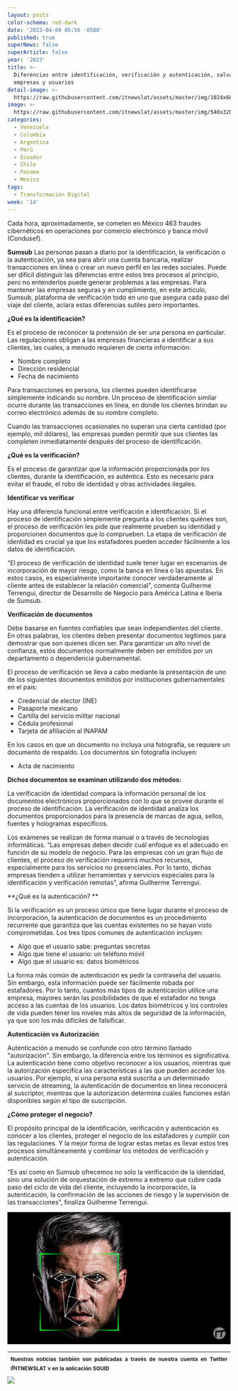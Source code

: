 ```yaml
---
layout: posts
color-schema: red-dark
date: '2023-04-04 05:56 -0500'
published: true
superNews: false
superArticle: false
year: '2023'
title: >-
  Diferencias entre identificación, verificación y autenticación, salvando a
  empresas y usuarios
detail-image: >-
  https://raw.githubusercontent.com/itnewslat/assets/master/img/1024x680/Rostro-AI-g.jpg
image: >-
  https://raw.githubusercontent.com/itnewslat/assets/master/img/540x320/Rostro-AI-p.jpg
categories:
  - Venezuela
  - Colombia
  - Argentina
  - Perú
  - Ecuador
  - Chile
  - Panama
  - Mexico
tags:
  - Transformación Digital
week: '14'
---
```

Cada hora, aproximadamente, se cometen en México 463 fraudes cibernéticos en operaciones por comercio electrónico y banca móvil (Condusef).

**Sumsub**
Las personas pasan a diario por la identificación, la verificación o la autenticación, ya sea para abrir una cuenta bancaria, realizar transacciones en línea o crear un nuevo perfil en las redes sociales. Puede ser difícil distinguir las diferencias entre estos tres procesos al principio, pero no entenderlos puede generar problemas a las empresas. Para mantener las empresas seguras y en cumplimiento, en este artículo, Sumsub, plataforma de verificación todo en uno que asegura cada paso del viaje del cliente, aclara estas diferencias sutiles pero importantes.

**¿Qué es la identificación?**

Es el proceso de reconocer la pretensión de ser una persona en particular. Las regulaciones obligan a las empresas financieras a identificar a sus clientes, las cuales, a menudo requieren de cierta información:

- Nombre completo
- Dirección residencial
- Fecha de nacimiento

Para transacciones en persona, los clientes pueden identificarse simplemente indicando su nombre. Un proceso de identificación similar ocurre durante las transacciones en línea, en donde los clientes brindan su correo electrónico además de su nombre completo.

Cuando las transacciones ocasionales no superan una cierta cantidad (por ejemplo, mil dólares), las empresas pueden permitir que sus clientes las completen inmediatamente después del proceso de identificación.

**¿Qué es la verificación?**

Es el proceso de garantizar que la información proporcionada por los clientes, durante la identificación, es auténtica. Esto es necesario para evitar el fraude, el robo de identidad y otras actividades ilegales.

**Identificar vs verificar**

Hay una diferencia funcional entre verificación e identificación. Si el proceso de identificación simplemente pregunta a los clientes quiénes son, el proceso de verificación les pide que realmente prueben su identidad y proporcionen documentos que lo comprueben. La etapa de verificación de identidad es crucial ya que los estafadores pueden acceder fácilmente a los datos de identificación.

“El proceso de verificación de identidad suele tener lugar en escenarios de incorporación de mayor riesgo, como la banca en línea o las apuestas. En estos casos, es especialmente importante conocer verdaderamente al cliente antes de establecer la relación comercial”, comenta Guilherme Terrengui, director de Desarrollo de Negocio para América Latina e Iberia de Sumsub.

**Verificación de documentos**

Debe basarse en fuentes confiables que sean independientes del cliente. En otras palabras, los clientes deben presentar documentos legítimos para demostrar que son quienes dicen ser. Para garantizar un alto nivel de confianza, estos documentos normalmente deben ser emitidos por un departamento o dependencia gubernamental.

El proceso de verificación se lleva a cabo mediante la presentación de uno de los siguientes documentos emitidos por instituciones gubernamentales en el país:

- Credencial de elector (INE)
- Pasaporte mexicano
- Cartilla del servicio militar nacional
- Cédula profesional
- Tarjeta de afiliación al INAPAM


En los casos en que un documento no incluya una fotografía, se requiere un documento de respaldo. Los documentos sin fotografía incluyen:

- Acta de nacimiento

**Dichos documentos se examinan utilizando dos métodos:**

La verificación de identidad compara la información personal de los documentos electrónicos proporcionados con lo que se provee durante el proceso de identificación.
La verificación de identidad analiza los documentos proporcionados para la presencia de marcas de agua, sellos, fuentes y hologramas específicos.
 

Los exámenes se realizan de forma manual o a través de tecnologías informáticas. “Las empresas deben decidir cuál enfoque es el adecuado en función de su modelo de negocio. Para las empresas con un gran flujo de clientes, el proceso de verificación requerirá muchos recursos, especialmente para los servicios no presenciales. Por lo tanto, dichas empresas tienden a utilizar herramientas y servicios especiales para la identificación y verificación remotas”, afirma Guilherme Terrengui.

**¿Qué es la autenticación? **

Si la verificación es un proceso único que tiene lugar durante el proceso de incorporación, la autenticación de documentos es un procedimiento recurrente que garantiza que las cuentas existentes no se hayan visto comprometidas. Los tres tipos comunes de autenticación incluyen:

- Algo que el usuario sabe: preguntas secretas
- Algo que tiene el usuario: un teléfono móvil
- Algo que el usuario es: datos biométricos


La forma más común de autenticación es pedir la contraseña del usuario. Sin embargo, esta información puede ser fácilmente robada por estafadores. Por lo tanto, cuantos más tipos de autenticación utilice una empresa, mayores serán las posibilidades de que el estafador no tenga acceso a las cuentas de los usuarios. Los datos biométricos y los controles de vida pueden tener los niveles más altos de seguridad de la información, ya que son los más difíciles de falsificar.

**Autenticación vs Autorización**

Autenticación a menudo se confunde con otro término llamado "autorización". Sin embargo, la diferencia entre los términos es significativa. La autenticación tiene como objetivo reconocer a los usuarios, mientras que la autorización especifica las características a las que pueden acceder los usuarios. Por ejemplo, si una persona está suscrita a un determinado servicio de streaming, la autenticación de documentos en línea reconocerá al suscriptor, mientras que la autorización determina cuáles funciones están disponibles según el tipo de suscripción.

**¿Cómo proteger el negocio?**

El propósito principal de la identificación, verificación y autenticación es conocer a los clientes, proteger el negocio de los estafadores y cumplir con las regulaciones. Y la mejor forma de lograr estas metas es llevar estos tres procesos simultáneamente y combinar los métodos de verificación y autenticación.

“Es así como en Sumsub ofrecemos no solo la verificación de la identidad, sino una solución de orquestación de extremo a extremo que cubre cada paso del ciclo de vida del cliente, incluyendo la incorporación, la autenticación, la confirmación de las acciones de riesgo y la supervisión de las transacciones”, finaliza Guilherme Terrengui.

![](https://raw.githubusercontent.com/itnewslat/assets/master/img/540x320/Rostro-AI-p.jpg)

<table style="height: 42px;" width="569">
<tbody>
<tr>
<td style="text-align: justify;"><sub><strong>Nuestras noticias también son publicadas a través de nuestra cuenta en Twitter <a href="https://twitter.com/itnewslat?lang=es">@ITNEWSLAT</a> y en la aplicación <a href="https://squidapp.co/en/">SQUID</a></strong></sub></td>
</tr>
</tbody>
</table>
<img src="https://tracker.metricool.com/c3po.jpg?hash=56f88a41e39ab42c063cc51676587a04"/>